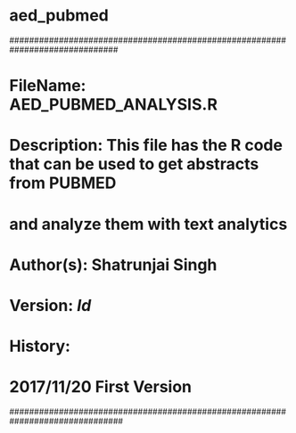 # aed_pubmed

##############################################################################
# FileName:		  AED_PUBMED_ANALYSIS.R
# Description:	This file has the R code that can be used to get abstracts from PUBMED
#               and analyze them with text analytics 
# Author(s):    Shatrunjai Singh
# Version:      $Id$
# History:
# 2017/11/20  First Version
###############################################################################
